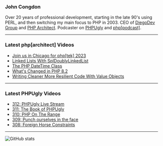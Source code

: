 ### John Congdon

Over 20 years of professional development, starting in the late 90's using PERL, and then switching my main focus to PHP in 2003.
CEO of [DiegoDev Group][ws_diegodev] and [PHP Architect][ws_phparch].
Podcaster on [PHPUgly][ws_phpugly] and [php[podcast]][ws_phparch].

---

### Latest php[architect] Videos
<!-- PHPARCHITECT:START -->
- [Join us in Chicago for php[tek] 2023](https://www.youtube.com/watch?v=Pw5-TYQZ3WE)
- [Linked Lists With SplDoublyLinkedList](https://www.youtube.com/watch?v=XhKb4TgvJng)
- [The PHP DateTime Class](https://www.youtube.com/watch?v=TP1jXmcrWIs)
- [What&#39;s Changed in PHP 8.2](https://www.youtube.com/watch?v=j9gfU_Vg2ME)
- [Writing Cleaner More Resilient Code With Value Objects](https://www.youtube.com/watch?v=eaQVh2C9NqE)
<!-- PHPARCHITECT:END -->

---

### Latest PHPUgly Videos
<!-- PHPUGLY:START -->
- [312: PHPUgly Live Stream](https://www.youtube.com/watch?v=G6Dpjlrp_v8)
- [311: The Book of PHPUgly](https://www.youtube.com/watch?v=jISQEaYYkjo)
- [310: PHP On The Range](https://www.youtube.com/watch?v=TgO-lYPrFAo)
- [309: Punch ourselves in the face](https://www.youtube.com/watch?v=lXbv6roQ-dE)
- [308: Foreign Horse Constraints](https://www.youtube.com/watch?v=uYrw9kR6y00)
<!-- PHPUGLY:END -->

---

![GitHub stats](https://github-readme-stats.vercel.app/api?username=johncongdon&show_icons=true&hide_border=true&hide=stars&count_private=true)  


[ws_diegodev]: https://www.diegodev.com
[ws_phparch]: https://www.phparch.com
[ws_phpugly]: https://www.phpugly.com

